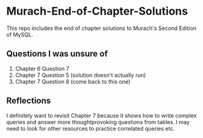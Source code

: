 # Murach-End-of-Chapter-Solutions
This repo includes the end of chapter solutions to Murach's Second Edition of MySQL.

## Questions I was unsure of
1. Chapter 6 Question 7
2. Chapter 7 Question 5 (solution doesn't actually run)
3. Chapter 7 Question 8 (come back to this one)


## Reflections
I definitely want to revisit Chapter 7 because it shows how to write complex queries and answer more thoughtprovoking questions from tables. I may need to look for other resources to practice correlated queries etc.
